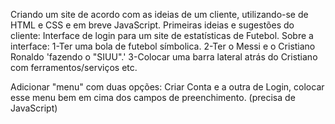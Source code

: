 Criando um site de acordo com as ideias de um cliente, utilizando-se de HTML e CSS e em breve JavaScript.
Primeiras ideias e sugestões do cliente:
Interface de login para um site de estatísticas de Futebol.
Sobre a interface:
1-Ter uma bola de futebol símbolica.
2-Ter o Messi e o Cristiano Ronaldo 'fazendo o "SIUU".'
3-Colocar uma barra lateral atrás do Cristiano com ferramentos/serviços etc.
<!-- #Problema com bordas brancas após o desfoque do fundo foi resolvido alterando a cor do background do body para black. -->
Adicionar "menu" com duas opções: Criar Conta e a outra de Login, colocar esse menu bem em cima dos campos de preenchimento. (precisa de JavaScript)